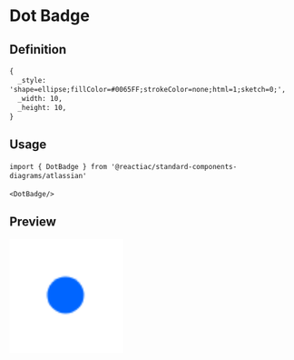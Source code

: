 # Dot Badge

## Definition

```
{
  _style: 'shape=ellipse;fillColor=#0065FF;strokeColor=none;html=1;sketch=0;',
  _width: 10,
  _height: 10,
}
```

## Usage

```
import { DotBadge } from '@reactiac/standard-components-diagrams/atlassian'

<DotBadge/>
```

## Preview

<img src="./dot-badge.png" width="200"/>

